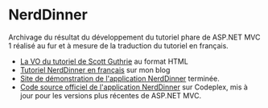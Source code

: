 # NerdDinner

Archivage du résultat du développement du tutoriel phare de ASP.NET MVC 1
réalisé au fur et à mesure de la traduction du tutoriel en français.

* [La VO du tutoriel de Scott Guthrie](http://nerddinnerbook.s3.amazonaws.com/Intro.htm) au format HTML
* [Tutoriel NerdDinner en français](http://tinyurl.com/NerdDinnerFR) sur mon blog
* [Site de démonstration de l'application NerdDinner](http://www.nerddinner.com/) terminée.
* [Code source officiel de l'application NerdDinner](http://nerddinner.codeplex.com/) sur Codeplex, mis à jour pour les versions plus récentes de ASP.NET MVC.